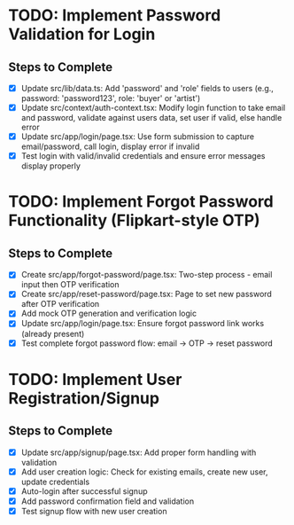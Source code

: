# TODO: Implement Password Validation for Login

## Steps to Complete

- [x] Update src/lib/data.ts: Add 'password' and 'role' fields to users (e.g., password: 'password123', role: 'buyer' or 'artist')
- [x] Update src/context/auth-context.tsx: Modify login function to take email and password, validate against users data, set user if valid, else handle error
- [x] Update src/app/login/page.tsx: Use form submission to capture email/password, call login, display error if invalid
- [x] Test login with valid/invalid credentials and ensure error messages display properly

# TODO: Implement Forgot Password Functionality (Flipkart-style OTP)

## Steps to Complete

- [x] Create src/app/forgot-password/page.tsx: Two-step process - email input then OTP verification
- [x] Create src/app/reset-password/page.tsx: Page to set new password after OTP verification
- [x] Add mock OTP generation and verification logic
- [x] Update src/app/login/page.tsx: Ensure forgot password link works (already present)
- [x] Test complete forgot password flow: email → OTP → reset password

# TODO: Implement User Registration/Signup

## Steps to Complete

- [x] Update src/app/signup/page.tsx: Add proper form handling with validation
- [x] Add user creation logic: Check for existing emails, create new user, update credentials
- [x] Auto-login after successful signup
- [x] Add password confirmation field and validation
- [x] Test signup flow with new user creation
